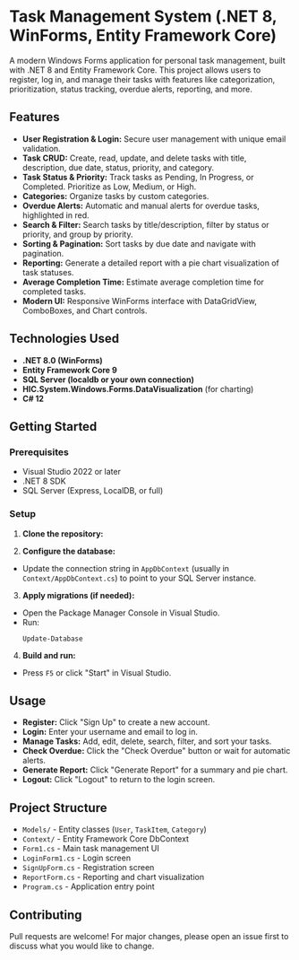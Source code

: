 # Task Management System (.NET 8, WinForms, Entity Framework Core)

A modern Windows Forms application for personal task management, built with .NET 8 and Entity Framework Core. This project allows users to register, log in, and manage their tasks with features like categorization, prioritization, status tracking, overdue alerts, reporting, and more.

## Features

- **User Registration & Login:** Secure user management with unique email validation.
- **Task CRUD:** Create, read, update, and delete tasks with title, description, due date, status, priority, and category.
- **Task Status & Priority:** Track tasks as Pending, In Progress, or Completed. Prioritize as Low, Medium, or High.
- **Categories:** Organize tasks by custom categories.
- **Overdue Alerts:** Automatic and manual alerts for overdue tasks, highlighted in red.
- **Search & Filter:** Search tasks by title/description, filter by status or priority, and group by priority.
- **Sorting & Pagination:** Sort tasks by due date and navigate with pagination.
- **Reporting:** Generate a detailed report with a pie chart visualization of task statuses.
- **Average Completion Time:** Estimate average completion time for completed tasks.
- **Modern UI:** Responsive WinForms interface with DataGridView, ComboBoxes, and Chart controls.

## Technologies Used

- **.NET 8.0 (WinForms)**
- **Entity Framework Core 9**
- **SQL Server (localdb or your own connection)**
- **HIC.System.Windows.Forms.DataVisualization** (for charting)
- **C# 12**

## Getting Started

### Prerequisites

- Visual Studio 2022 or later
- .NET 8 SDK
- SQL Server (Express, LocalDB, or full)

### Setup

1. **Clone the repository:**

2. **Configure the database:**
- Update the connection string in `AppDbContext` (usually in `Context/AppDbContext.cs`) to point to your SQL Server instance.

3. **Apply migrations (if needed):**
- Open the Package Manager Console in Visual Studio.
- Run:
  ```
  Update-Database
  ```

4. **Build and run:**
- Press `F5` or click "Start" in Visual Studio.

## Usage

- **Register:** Click "Sign Up" to create a new account.
- **Login:** Enter your username and email to log in.
- **Manage Tasks:** Add, edit, delete, search, filter, and sort your tasks.
- **Check Overdue:** Click the "Check Overdue" button or wait for automatic alerts.
- **Generate Report:** Click "Generate Report" for a summary and pie chart.
- **Logout:** Click "Logout" to return to the login screen.

## Project Structure

- `Models/` - Entity classes (`User`, `TaskItem`, `Category`)
- `Context/` - Entity Framework Core DbContext
- `Form1.cs` - Main task management UI
- `LoginForm1.cs` - Login screen
- `SignUpForm.cs` - Registration screen
- `ReportForm.cs` - Reporting and chart visualization
- `Program.cs` - Application entry point

## Contributing

Pull requests are welcome! For major changes, please open an issue first to discuss what you would like to change.
